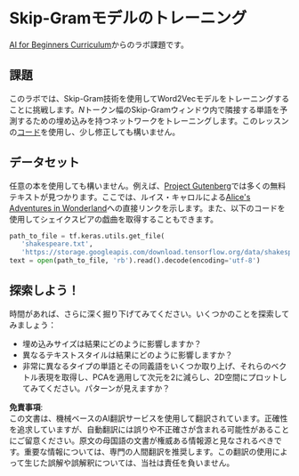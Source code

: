 # Skip-Gramモデルのトレーニング

[AI for Beginners Curriculum](https://github.com/microsoft/ai-for-beginners)からのラボ課題です。

## 課題

このラボでは、Skip-Gram技術を使用してWord2Vecモデルをトレーニングすることに挑戦します。$N$トークン幅のSkip-Gramウィンドウ内で隣接する単語を予測するための埋め込みを持つネットワークをトレーニングします。このレッスンの[コード](../../../../../../lessons/5-NLP/15-LanguageModeling/CBoW-TF.ipynb)を使用し、少し修正しても構いません。

## データセット

任意の本を使用しても構いません。例えば、[Project Gutenberg](https://www.gutenberg.org/)では多くの無料テキストが見つかります。ここでは、ルイス・キャロルによる[Alice's Adventures in Wonderland](https://www.gutenberg.org/files/11/11-0.txt)への直接リンクを示します。また、以下のコードを使用してシェイクスピアの戯曲を取得することもできます。

```python
path_to_file = tf.keras.utils.get_file(
   'shakespeare.txt', 
   'https://storage.googleapis.com/download.tensorflow.org/data/shakespeare.txt')
text = open(path_to_file, 'rb').read().decode(encoding='utf-8')
```

## 探索しよう！

時間があれば、さらに深く掘り下げてみてください。いくつかのことを探索してみましょう：

* 埋め込みサイズは結果にどのように影響しますか？
* 異なるテキストスタイルは結果にどのように影響しますか？
* 非常に異なるタイプの単語とその同義語をいくつか取り上げ、それらのベクトル表現を取得し、PCAを適用して次元を2に減らし、2D空間にプロットしてみてください。パターンが見えますか？

**免責事項**:  
この文書は、機械ベースのAI翻訳サービスを使用して翻訳されています。正確性を追求していますが、自動翻訳には誤りや不正確さが含まれる可能性があることにご留意ください。原文の母国語の文書が権威ある情報源と見なされるべきです。重要な情報については、専門の人間翻訳を推奨します。この翻訳の使用によって生じた誤解や誤解釈については、当社は責任を負いません。
